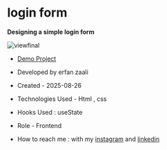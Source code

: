# login form

**Designing a simple login form**

![viewfinal](https://github.com/user-attachments/assets/13e4b5fa-6a61-4cf1-a6aa-1b5e62a4a8c0)

- [Demo Project](https://erfan-zaali-developer.github.io/login/)

- Developed by erfan zaali

- Created - 2025-08-26

- Technologies Used - Html , css

- Hooks Used : useState 

- Role - Frontend

- How to reach me : with my [instagram](https://www.instagram.com/erfanzaali.dev) and [linkedin](https://www.linkedin.com/in/erfan-zaali)
